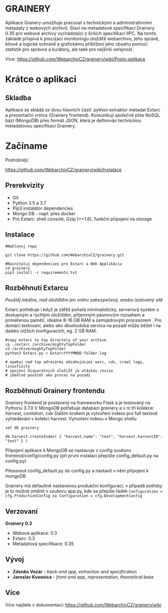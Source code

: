 # GRAINERY 

Aplikace Granery umožňuje pracovat s technickými a administrativními metadaty z webových archivů. Staví na metadatové specifikaci Grainery 0.35 pro webové archivy vychádzející z širších specifikací IIPC. Na tomto základě přispívá k precizaci monitoringu úložišťě webarchivu, jeho správě, bitové a logické ochraně a grafickému přiblížení jeho obsahu pomocí statistik pro správce a kurátory, ale také pro nejširší veřejnost. 

Více: https://github.com/WebarchivCZ/grainery/wiki/Popis-aplikace 

# Krátce o aplikaci

## Skladba
 
Aplikace se skládá ze dvou hlavních částí: python extraktor metadat Extarc a prezentační vrstva (Grainery frontend). Komunikují společně přes NoSQL bázi (MongoDB) přes formát JSON, která je definován technickou metadatovou specifikací Grainery.

# Začíname

Podrobněji:

https://github.com/WebarchivCZ/grainery/wiki/Instalace

## Prerekvizity

* Git
* Python 3.5 a 3.7 
* Pip3 instalátor dependencies
* Mongo DB - např. přes docker
* Pro Extarc: shell console, Gzip (>=1.6), funkční připojení na storage 

## Instalace

```
#Naklonuj repo

git clone https://github.com/WebarchivCZ/grainery.git

#Nainstaluj dependencies pre Extarc a Web Applikáciu
cd grainery
pip3 install -r requirements.txt

```

## Rozběhnutí Extarcu

*Pouštěj lokálne, nad úložištěm jen vnitru zabezpečený, anebo izolovaný sítě*

Extarc potřebuje i když je záťěž poňatá minimalisticky, serverový systém s dostupným a rychlým úložištěm, příjemným pásmovým rozsahem a priměřenou pamětí, ideálne 8-16 GB RAM a osmijádrovým procesorem . Pro domáci testovaní, alebo ako dlouhodobá servica na pozadí může běžet i na daleko nižších konfiguracích, eg. 2 GB RAM.

```
#copy extarc to top directory of your archive
cp ./extarc /archive/mightyTopFolder  
cd /archive/mightyTopFolder
python3 Extarc.py > ExtarcYYYYMMDD-folder.log

# opakuj nad top adresármi obsahujúcimi warc, cdx, crawl logy, linuxfixity
# spojení disparátnich úložišť je otázkou revize
# ideálně pouštět ako proces na pozadí
```

## Rozběhnutí Grainery frontendu
Grainery frontend je postavený na frameworku Flask a je testovaný na Pythonu 3.7.0
V MongoDB potřebuje databázi _grainery_ a v ní tři kolekce: _harvest_, _container_, _cdx_
Dalším krokem je vytvoření indexu pro full textové vyhledávání v kolekci harvest. Vytvoření indexu v Mongo shellu

```
set db grainery

db.harvest.createIndex( { "harvest.name": "text", "harvest.harvestID": "text" } )
```
Připojení aplikace k MongoDB se nastavuje v config souboru frontend/config/config.py (při první instalaci přepište config_default.py na config.py)

Přesunout config_default.py do config.py a nastavit v něm připojení k mongoDB

Grainery má defaultně nastavenou produkční konfiguraci, v případě potřeby je to možné změnit v souboru app.py, kde se přepíše řádek `Configuration = cfg.ProductionConfig na Configuration = cfg.DevelopmentConfig`

## Verzovaní

**Grainery 0.3**

* Webová aplikace: 0.3
* Extarc: 0.3
* Metadatová specifikace: 0.35 

## Vývoj

* **Zdenko Vozár** -  *back-end app, extraction and specification*
* **Jaroslav Kvasnica** - *front-end app, representation, theoretical base*

## Více

Více najdete v dokumentaci: https://github.com/WebarchivCZ/grainery/wiki
